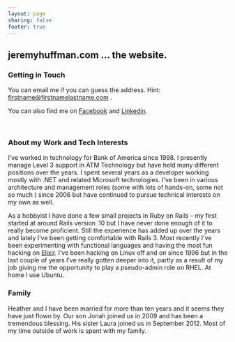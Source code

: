 ```yaml
---
layout: page
sharing: false
footer: true
---
```




## jeremyhuffman.com ... the website. 

### Getting in Touch

You can email me if you can guess the address. Hint: firstname@firstnamelastname.com . 

You can also find me on [Facebook](https://www.facebook.com/JeremyHuffman) and [Linkedin](http://www.linkedin.com/in/jeremyhuffman). 

<br/>

### About my Work and Tech Interests

I’ve worked in technology for Bank of America since 1998. I presently manage Level 3 support in ATM Technology but have held many different positions over the years.   I spent several years as a developer working mostly with .NET and related Microsoft technologies.  I’ve been in various architecture and management roles (some with lots of hands-on, some not so much ) since 2006 but have continued to pursue technical interests on my own as well.

As a hobbyist I have done a few small projects in Ruby on Rails – my first started at around Rails version .10 but I have never done enough of it to really become proficient. Still the experience has added up over the years and lately I’ve been getting comfortable with Rails 3. Most recently I've been experimenting with functional languages and having the most fun hacking on [Elixir](http://elixir-lang.org).  I’ve been hacking on Linux off and on since 1996 but in the last couple of years I’ve really gotten deeper into it, partly as a result of my job giving me the opportunity to play a pseudo-admin role on RHEL. At home I use Ubuntu.

### Family

Heather and I have been married for more than ten years and it seems they have just flown by. Our son Jonah joined us in 2009 and has been a tremendous blessing. His sister Laura joined us in September 2012. Most of my time outside of work is spent with my family.
